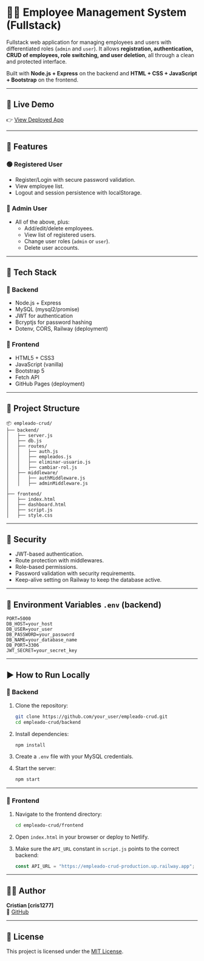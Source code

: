 # 🧑‍💼 Employee Management System (Fullstack)

Fullstack web application for managing employees and users with differentiated roles (`admin` and `user`). It allows **registration, authentication, CRUD of employees, role switching, and user deletion**, all through a clean and protected interface.

Built with **Node.js + Express** on the backend and **HTML + CSS + JavaScript + Bootstrap** on the frontend.

---
## 🔗 Live Demo

👉 [View Deployed App](https://cris1277.github.io/empleado-crud/)

---
## 🎯 Features

### 🟢 Registered User
- Register/Login with secure password validation.
- View employee list.
- Logout and session persistence with localStorage.

### 🔵 Admin User
- All of the above, plus:
  - Add/edit/delete employees.
  - View list of registered users.
  - Change user roles (`admin` or `user`).
  - Delete user accounts.

---

## 🧩 Tech Stack

### 🔧 Backend
- Node.js + Express
- MySQL (mysql2/promise)
- JWT for authentication
- Bcryptjs for password hashing
- Dotenv, CORS, Railway (deployment)

### 🎨 Frontend
- HTML5 + CSS3
- JavaScript (vanilla)
- Bootstrap 5
- Fetch API
- GitHub Pages (deployment)

---

## 📁 Project Structure

```
📦 empleado-crud/
├── backend/
│   ├── server.js
│   ├── db.js
│   ├── routes/
│   │   ├── auth.js
│   │   ├── empleados.js
│   │   ├── eliminar-usuario.js
│   │   ├── cambiar-rol.js
│   ├── middleware/
│   │   ├── authMiddleware.js
│   │   ├── adminMiddleware.js
│
├── frontend/
│   ├── index.html
│   ├── dashboard.html
│   ├── script.js
│   ├── style.css
```

---

## 🔐 Security

- JWT-based authentication.
- Route protection with middlewares.
- Role-based permissions.
- Password validation with security requirements.
- Keep-alive setting on Railway to keep the database active.

---

## 🧪 Environment Variables `.env` (backend)

```env
PORT=5000
DB_HOST=your_host
DB_USER=your_user
DB_PASSWORD=your_password
DB_NAME=your_database_name
DB_PORT=3306
JWT_SECRET=your_secret_key
```

---

## ▶️ How to Run Locally

### 🔧 Backend

1. Clone the repository:
   ```bash
   git clone https://github.com/your_user/empleado-crud.git
   cd empleado-crud/backend
   ```

2. Install dependencies:
   ```bash
   npm install
   ```

3. Create a `.env` file with your MySQL credentials.

4. Start the server:
   ```bash
   npm start
   ```

---

### 🎨 Frontend

1. Navigate to the frontend directory:
   ```bash
   cd empleado-crud/frontend
   ```

2. Open `index.html` in your browser or deploy to Netlify.

3. Make sure the `API_URL` constant in `script.js` points to the correct backend:
   ```js
   const API_URL = "https://empleado-crud-production.up.railway.app";
   ```

---

## 👨‍💻 Author

**Cristian [cris1277]**   
🔗 [GitHub](https://github.com/cris1277)  

---

## 📝 License

This project is licensed under the [MIT License](LICENSE).
